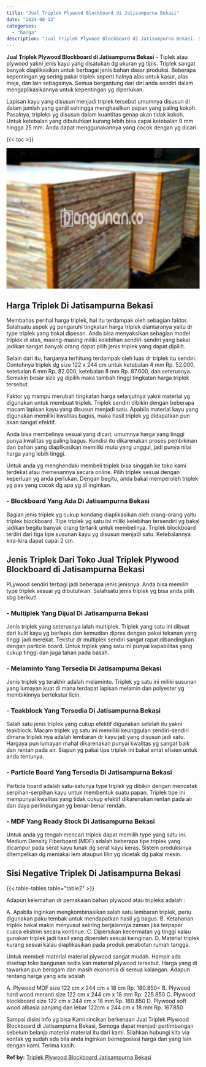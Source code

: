 ```yaml
---
title: "Jual Triplek Plywood Blockboard di Jatisampurna Bekasi"
date: "2024-08-13"
categories: 
  - "harga"
description: "Jual Triplek Plywood Blockboard di Jatisampurna Bekasi. Sampai disini Info yg bisa Kami rincikan berkenaan Jual Triplek Plywood Blockboard di Jatisampurna Be..."
---
```


**Jual Triplek Plywood Blockboard di Jatisampurna Bekasi** – Tiplek atau plywood yakni jenis kayu yang disatukan dg ukuran yg tipis. Triplek sangat banyak diaplikasikan untuk berbagai jenis bahan dasar produksi. Beberapa kepentingan yg sering pakai triplek seperti halnya alas untuk kasur, alas meja, dan lain sebagainya. Semua bergantung dari diri anda sendiri dalam mengaplikasikannya untuk kepentingan yg diperlukan.

Lapisan kayu yang disusun menjadi triplek tersebut umumnya disusun di dalam jumlah yang ganjil sehingga menghasilkan papan yang paling kokoh. Pasalnya, tripleks yg disusun dalam kuantitas genap akan tidak kokoh. Untuk ketebalan yang dibutuhkan kurang lebih bisa capai ketebalan 9 mm hingga 25 mm. Anda dapat menggunakannya yang cocok dengan yg dicari.

{{< toc >}}

![Jual Triplek Plywood Blockboard di Jatisampurna Bekasi](/images/jual-triplek-murah-23.png)

## Harga Triplek Di Jatisampurna Bekasi

Membahas perihal harga triplek, hal itu terdampak oleh sebagian faktor. Salahsatu aspek yg pengaruhi tingkatan harga triplek diantaranya yaitu dr type triplek yang bakal dipesan. Anda bisa menyaksikan sebagian model triplek di atas, masing-masing miliki kelebihan sendiri-sendiri yang bakal jadikan sangat banyak orang dapat pilih jenis triplek yang dapat dipilih.

Selain dari itu, harganya terhitung terdampak oleh luas dr triplek itu sendiri. Contohnya triplek dg size 122 x 244 cm untuk ketebalan 4 mm Rp. 52.000, ketebalan 6 mm Rp. 82.000, ketebalan 8 mm Rp. 87.000, dan seterusnya. Semakin besar size yg dipilih maka tambah tinggi tingkatan harga triplek tersebut.

Faktor yg mampu merubah tingkatan harga selanjutnya yakni material yg digunakan untuk membuat triplek. Triplek sendiri dibikin dengan beberapa macam lapisan kayu yang disusun menjadi satu. Apabila material kayu yang digunakan memiliki kwalitas bagus, maka hasil triplek yg didapatkan pun akan sangat efektif.

Anda bisa membelinya sesuai yang dicari, umumnya harga yang tinggi punya kwalitas yg paling bagus. Kondisi itu dikarenakan proses pembikinan dan bahan yang diaplikasikan memiliki mutu yang unggul, jadi punya nilai harga yang lebih tinggi.

Untuk anda yg menghendaki membeli triplek bisa singgah ke toko kami terdekat atau memesannya secara online. Pilih triplek sesuai dengan keperluan yg anda perlukan. Dengan begitu, anda bakal memperoleh triplek yg pas yang cocok dg apa yg di inginkan.

### \- Blockboard Yang Ada Di Jatisampurna Bekasi

Bagian jenis triplek yg cukup kondang diaplikasikan oleh orang-orang yaitu triplek blockboard. Tipe triplek yg satu ini miliki kelebihan tersendiri yg bakal jadikan begitu banyak orang tertarik untuk membelinya. Triplek blockboard terdiri dari tiga tipe susunan kayu yg disusun menjadi satu. Ketebalannya kira-kira dapat capai 2 cm.

## Jenis Triplek Dari Toko Jual Triplek Plywood Blockboard di Jatisampurna Bekasi

PLywood sendiri terbagi jadi beberapa jenis jenisnya. Anda bisa memilih type triplek sesuai yg dibutuhkan. Salahsatu jenis triplek yg bisa anda pilih sbg berikut!

### \- Multiplek Yang Dijual Di Jatisampurna Bekasi

Jenis triplek yang seterusnya ialah multiplek. Triplek yang satu ini dibuat dari kulit kayu yg berlapis dan kemudian dipres dengan pakai tekanan yang tinggi jadi merekat. Tekstur dr multiplek sendiri sangat rapat dibandingkan dengan particle board. Untuk triplek yang satu ini punyai kapabilitas yang cukup tinggi dan juga tahan pada basah.

### \- Melaminto Yang Tersedia Di Jatisampurna Bekasi

Jenis triplek yg terakhir adalah melaminto. Triplek yg satu ini miliki susunan yang lumayan kuat di mana terdapat lapisan melamin dan polyester yg membikinnya bertekstur licin.

### \- Teakblock Yang Tersedia Di Jatisampurna Bekasi

Salah satu jenis triplek yang cukup efektif digunakan setelah itu yakni teakblock. Macam triplek yg satu ini memiliki keunggulan sendiri-sendiri dimana triplek nya adalah lembaran dr kayu jati yang disusun jadi satu. Hargaya pun lumayan mahal dikarenakan punyai kwalitas yg sangat baik dan rentan pada air. Siapun yg pakai tipe triplek ini bakal amat efisien untuk anda tentunya.

### \- Particle Board Yang Tersedia Di Jatisampurna Bekasi

Particle board adalah satu-satunya type triplek yg dibikin dengan mencetak serpihan-serpihan kayu untuk membentuk suatu papan. Triplek tipe ini mempunyai kwalitas yang tidak cukup efektif dikarenakan rentan pada air dan daya perlindungan yg benar-benar rendah.

### \- MDF Yang Ready Stock Di Jatisampurna Bekasi

Untuk anda yg tengah mencari triplek dapat memilih type yang satu ini. Medium Density Fiberboard (MDF) adalah beberapa tipe triplek yang dicampur pada serat kayu lunak dg serat kayu keras. Sistem produksinya ditempelkan dg memakai lem ataupun lilin yg dicetak dg pakai mesin.

## Sisi Negative Triplek Di Jatisampurna Bekasi

{{< table-tables table="table2" >}}

Adapun kelemahan dr pemakaian bahan plywood atau tripleks adalah :

A. Apabila inginkan mengkombinasikan salah satu lembaran triplek, perlu digunakan paku tembak untuk mendapatkan hasil yg bagus. B. Ketahanan triplek bakal makin menyusut seiiring berjalannya zaman jika terpapar cuaca ekstrim secara kontinue. C. Diperlukan kecermatan yg tinggi kalau gunakan triplek jadi hasil yang diperoleh sesuai keinginan. D. Material triplek kurang sesuai kalau diaplikasikan pada produk perabotan rumah tangga.

Untuk membeli material material plywood sangat mudah. Hampir ada disetiap toko bangunan sedia kan material plywood tersebut. Harga yang di tawarkan pun beragam dan masih ekonomis di semua kalangan. Adapun rentang harga yang ada adalah

A. Plywood MDF size 122 cm x 244 cm x 18 cm Rp. 180.850< B. Plywood hard wood meranti size 122 cm x 244 cm x 18 mm Rp. 225.850 C. Plywood blockboard size 122 cm x 244 cm x 18 mm Rp. 160.850 D. Plywood soft wood albasia panjang dan lebar 122cm x 244 cm x 18 mm Rp. 167.850

Sampai disini Info yg bisa Kami rincikan berkenaan Jual Triplek Plywood Blockboard di Jatisampurna Bekasi, Semoga dapat menjadi pertimbangan sebelum belanja material material itu dari kami. Silahkan hubungi kita via kontak yg sudah ada bila anda inginkan bernegosiasi harga dan yang lain dengan kami. Terima kasih.

**Ref by:** [Triplek Plywood Blockboard Jatisampurna Bekasi](https://id.wikipedia.org/wiki/Triplek)
